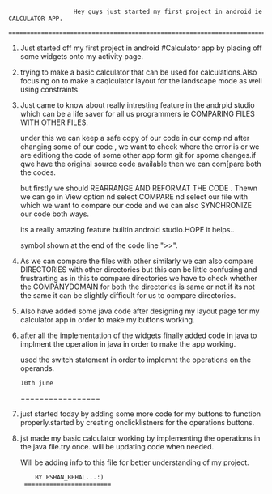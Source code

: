                       Hey guys just started my first project in android ie CALCULATOR APP.
                   =========================================================================



1. Just started off my first project in android #Calculator app by placing off some widgets onto my 
   activity page.

2. trying to make a basic calculator that can be used for calculations.Also focusing on to make a caqlculator 
   layout for the landscape mode as well using constraints.

3. Just came to know about really intresting feature in the andrpid studio which can be a life saver for all us
   programmers ie COMPARING FILES WITH OTHER FILES.

   under this we can keep a safe copy of our code in our comp nd after changing some of our code , we want to check where
   the error is or we are editiong the code of some other app form git for spome changes.if qwe have the original source 
   code available then we can com[pare both the codes.

   but firstly we should REARRANGE AND REFORMAT THE CODE . Thewn we can go in View option nd select COMPARE nd select our file
   with which we want to compare our code and we can also SYNCHRONIZE our code both ways.
   
   its a really amazing feature builtin android studio.HOPE it helps..

   
    symbol shown at the end of the code line ">>".

4. As we can compare the files with other similarly we can also compare DIRECTORIES with other directories but this can be little
   confusing and frustrarting as in this to compare directories we have to check whether the COMPANYDOMAIN for both the directories 
   is same or not.if its not the same it can be slightly difficult for us to ocmpare directories.

5. Also have added some java code after designing my layout page for my calculator app in order to make my buttons working.

6. after all the implementation of the widgets finally added code in java to implment the operation in java in order to make the app
   working.

   used the switch statement in order to implemnt the operations on the operands.




       10th june
   =================


1. just started today by adding some more code for my buttons to function properly.started by creating onclicklistners for the operations
   buttons.

2. jst made my basic calculator working by implementing the operations in the java file.try once. will be updating code when needed.







   Will be adding info to this file for better understanding of my project.








           BY ESHAN_BEHAL...:)
        ========================


